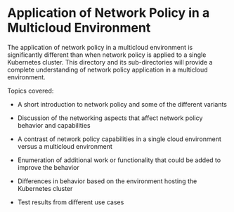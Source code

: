 
# Application of Network Policy in a Multicloud Environment

The application of network policy in a multicloud environment is significantly different than when network policy is applied to a single Kubernetes cluster.  This directory and its sub-directories will provide a complete understanding of network policy application in a multicloud environment.

Topics covered:

* A short introduction to network policy and some of the different variants

* Discussion of the networking aspects that affect network policy behavior and capabilities

* A contrast of network policy capabilities in a single cloud environment versus a multicloud environment

* Enumeration of additional work or functionality that could be added to improve the behavior

* Differences in behavior based on the environment hosting the Kubernetes cluster

* Test results from different use cases

